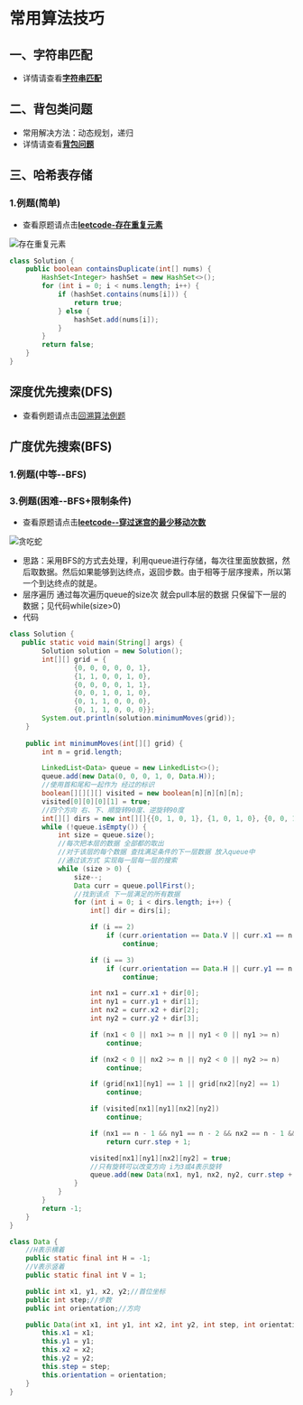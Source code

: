 # 常用算法技巧

## 一、字符串匹配

* 详情请查看[**字符串匹配**](https://github.com/nullWolf007/Notes/blob/master/%E6%95%B0%E6%8D%AE%E7%BB%93%E6%9E%84%E4%B8%8E%E7%AE%97%E6%B3%95/%E5%AD%97%E7%AC%A6%E4%B8%B2%E5%8C%B9%E9%85%8D.md)

## 二、背包类问题

* 常用解决方法：动态规划，递归
* 详情请查看[**背包问题**](https://github.com/nullWolf007/Notes/blob/master/%E6%95%B0%E6%8D%AE%E7%BB%93%E6%9E%84%E4%B8%8E%E7%AE%97%E6%B3%95/%E8%83%8C%E5%8C%85%E9%97%AE%E9%A2%98.md)

## 三、哈希表存储

### 1.例题(简单)

* 查看原题请点击[**leetcode-存在重复元素**](https://leetcode-cn.com/problems/contains-duplicate/)

![存在重复元素](https://github.com/nullWolf007/images/raw/master/%E6%95%B0%E6%8D%AE%E7%BB%93%E6%9E%84%E7%AE%97%E6%B3%95/%E5%B8%B8%E8%A7%81%E7%AE%97%E6%B3%95/%E5%AD%98%E5%9C%A8%E9%87%8D%E5%A4%8D%E5%85%83%E7%B4%A0.png)

```java
class Solution {
    public boolean containsDuplicate(int[] nums) {
        HashSet<Integer> hashSet = new HashSet<>();
        for (int i = 0; i < nums.length; i++) {
            if (hashSet.contains(nums[i])) {
                return true;
            } else {
                hashSet.add(nums[i]);
            }
        }
        return false;
    }
}
```

## 深度优先搜索(DFS)

* 查看例题请点击[回溯算法例题](https://github.com/nullWolf007/Notes/blob/master/%E6%95%B0%E6%8D%AE%E7%BB%93%E6%9E%84%E4%B8%8E%E7%AE%97%E6%B3%95/%E4%BA%94%E5%A4%A7%E7%AE%97%E6%B3%95%E6%80%9D%E6%83%B3.md#%E5%9B%9B%E5%9B%9E%E6%BA%AF%E7%AE%97%E6%B3%95)

## 广度优先搜索(BFS)

### 1.例题(中等--BFS)

### 3.例题(困难--BFS+限制条件)

* 查看原题请点击[**leetcode--穿过迷宫的最少移动次数**](https://leetcode-cn.com/problems/minimum-moves-to-reach-target-with-rotations/)

![贪吃蛇](https://github.com/nullWolf007/images/raw/master/%E6%95%B0%E6%8D%AE%E7%BB%93%E6%9E%84%E7%AE%97%E6%B3%95/%E5%B8%B8%E8%A7%81%E7%AE%97%E6%B3%95%E6%8A%80%E5%B7%A7/%E8%B4%AA%E5%90%83%E8%9B%87.png)

* 思路：采用BFS的方式去处理，利用queue进行存储，每次往里面放数据，然后取数据。然后如果能够到达终点，返回步数。由于相等于层序搜素，所以第一个到达终点的就是。
* 层序遍历 通过每次遍历queue的size次 就会pull本层的数据 只保留下一层的数据；见代码while(size>0)
* 代码

```java
class Solution {
   public static void main(String[] args) {
        Solution solution = new Solution();
        int[][] grid = {
                {0, 0, 0, 0, 0, 1},
                {1, 1, 0, 0, 1, 0},
                {0, 0, 0, 0, 1, 1},
                {0, 0, 1, 0, 1, 0},
                {0, 1, 1, 0, 0, 0},
                {0, 1, 1, 0, 0, 0}};
        System.out.println(solution.minimumMoves(grid));
    }
    
    public int minimumMoves(int[][] grid) {
        int n = grid.length;

        LinkedList<Data> queue = new LinkedList<>();
        queue.add(new Data(0, 0, 0, 1, 0, Data.H));
        //使用首和尾和一起作为 经过的标识
        boolean[][][][] visited = new boolean[n][n][n][n];
        visited[0][0][0][1] = true;
        //四个方向 右、下、顺旋转90度、逆旋转90度
        int[][] dirs = new int[][]{{0, 1, 0, 1}, {1, 0, 1, 0}, {0, 0, 1, -1}, {0, 0, -1, 1}};
        while (!queue.isEmpty()) {
            int size = queue.size();
            //每次把本层的数据 全部都的取出
            //对于该层的每个数据 查找满足条件的下一层数据 放入queue中
            //通过该方式 实现每一层每一层的搜索
            while (size > 0) {
                size--;
                Data curr = queue.pollFirst();
                //找到该点 下一层满足的所有数据
                for (int i = 0; i < dirs.length; i++) {
                    int[] dir = dirs[i];

                    if (i == 2)
                        if (curr.orientation == Data.V || curr.x1 == n - 1 || grid[curr.x1 + 1][curr.y1] == 1 || grid[curr.x2 + 1][curr.y2] == 1)
                            continue;

                    if (i == 3)
                        if (curr.orientation == Data.H || curr.y1 == n - 1 || grid[curr.x1][curr.y1 + 1] == 1 || grid[curr.x2][curr.y2 + 1] == 1)
                            continue;

                    int nx1 = curr.x1 + dir[0];
                    int ny1 = curr.y1 + dir[1];
                    int nx2 = curr.x2 + dir[2];
                    int ny2 = curr.y2 + dir[3];

                    if (nx1 < 0 || nx1 >= n || ny1 < 0 || ny1 >= n)
                        continue;

                    if (nx2 < 0 || nx2 >= n || ny2 < 0 || ny2 >= n)
                        continue;

                    if (grid[nx1][ny1] == 1 || grid[nx2][ny2] == 1)
                        continue;

                    if (visited[nx1][ny1][nx2][ny2])
                        continue;

                    if (nx1 == n - 1 && ny1 == n - 2 && nx2 == n - 1 && ny2 == n - 1)
                        return curr.step + 1;

                    visited[nx1][ny1][nx2][ny2] = true;
                    //只有旋转可以改变方向 i为3或4表示旋转
                    queue.add(new Data(nx1, ny1, nx2, ny2, curr.step + 1, i >= 2 ? curr.orientation * -1 : curr.orientation));
                }
            }
        }
        return -1;
    }
}

class Data {
    //H表示横着
    public static final int H = -1;
    //V表示竖着
    public static final int V = 1;

    public int x1, y1, x2, y2;//首位坐标
    public int step;//步数
    public int orientation;//方向

    public Data(int x1, int y1, int x2, int y2, int step, int orientation) {
        this.x1 = x1;
        this.y1 = y1;
        this.x2 = x2;
        this.y2 = y2;
        this.step = step;
        this.orientation = orientation;
    }
}
```

